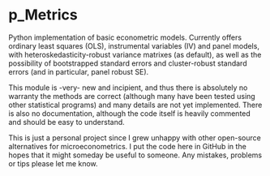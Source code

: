 p_Metrics
========

Python implementation of basic econometric models. Currently offers ordinary least squares (OLS), instrumental variables (IV) and panel models, with heteroskedasticity-robust variance matrixes (as default), as well as the possibility of bootstrapped standard errors and cluster-robust standard errors (and in particular, panel robust SE).

This module is -very- new and incipient, and thus there is absolutely no warranty the methods are correct (although many have been tested using other statistical programs) and many details are not yet implemented. There is also no documentation, although the code itself is heavily commented and should be easy to understand.

This is just a personal project since I grew unhappy with other open-source alternatives for microeconometrics. I put the code here in GitHub in the hopes that it might someday be useful to someone. Any mistakes, problems or tips please let me know.
